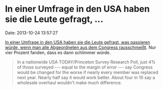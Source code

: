 In einer Umfrage in den USA haben sie die Leute gefragt, \...
=============================================================

Date: 2013-10-24 13:57:27

[In einer Umfrage in den USA haben sie die Leute gefragt, was passieren
würde, wenn man alle Abgeordneten aus dem Congress
rausschmeißt](http://www.usatoday.com/story/news/politics/2013/10/21/usa-today-poll-shutdown-boost-for-democrats-bane-for-gop/3143281/).
Nur vier Prozent fanden, dass es dann schlimmer würde.

> In a nationwide USA TODAY/Princeton Survey Research Poll, just 4% of
> those surveyed --- equal to the margin of error --- say Congress would
> be changed for the worse if nearly every member was replaced next
> year. Nearly half say it would work better. About four in 10 say a
> wholesale overhaul wouldn\'t make much difference.
